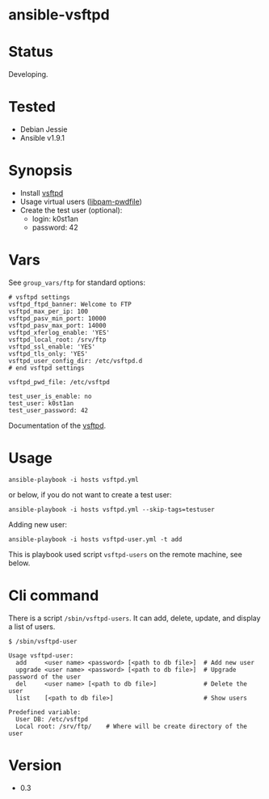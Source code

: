 # ansible-vsftpd

# Status

Developing.


# Tested

  - Debian Jessie
  - Ansible v1.9.1


# Synopsis

  - Install [vsftpd](https://security.appspot.com/vsftpd.html)
  - Usage virtual users ([libpam-pwdfile](https://github.com/tiwe-de/libpam-pwdfile))
  - Create the test user (optional):
    - login: k0st1an
    - password: 42


# Vars

See `group_vars/ftp` for standard options:

    # vsftpd settings
    vsftpd_ftpd_banner: Welcome to FTP
    vsftpd_max_per_ip: 100
    vsftpd_pasv_min_port: 10000
    vsftpd_pasv_max_port: 14000
    vsftpd_xferlog_enable: 'YES'
    vsftpd_local_root: /srv/ftp
    vsftpd_ssl_enable: 'YES'
    vsftpd_tls_only: 'YES'
    vsftpd_user_config_dir: /etc/vsftpd.d
    # end vsftpd settings

    vsftpd_pwd_file: /etc/vsftpd

    test_user_is_enable: no
    test_user: k0st1an
    test_user_password: 42

Documentation of the [vsftpd](https://security.appspot.com/vsftpd/vsftpd_conf.html).

# Usage

```
ansible-playbook -i hosts vsftpd.yml
```

or below, if you do not want to create a test user:

```
ansible-playbook -i hosts vsftpd.yml --skip-tags=testuser
```

Adding new user:

```
ansible-playbook -i hosts vsftpd-user.yml -t add
```

This is playbook used script `vsftpd-users` on the remote machine, see below.


# Cli command

There is a script `/sbin/vsftpd-users`. It can add, delete, update, and display
a list of users.

```
$ /sbin/vsftpd-user

Usage vsftpd-user:
  add     <user name> <password> [<path to db file>]  # Add new user
  upgrade <user name> <password> [<path to db file>]  # Upgrade password of the user
  del     <user name> [<path to db file>]             # Delete the user
  list    [<path to db file>]                         # Show users

Predefined variable:
  User DB: /etc/vsftpd
  Local root: /srv/ftp/    # Where will be create directory of the user
```

# Version

  - 0.3
